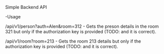 Simple Backend API

-Usage

/api/v1/person?auth=Alen&room=312 - Gets the preson details in the room 321 but only if the authorization key is provided (TODO: and it is correct).

/api/v1/room?room=213 - Gets the room 213 details but only if the authorization key is provided (TODO: and it is correct).
